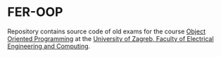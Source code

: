 # FER-OOP

Repository contains source code of old exams for the course [Object Oriented Programming](http://www.fer.unizg.hr/predmet/oop) at the [University of Zagreb, Faculty of Electrical Engineering and Computing](http://www.fer.unizg.hr).

